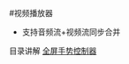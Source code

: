 #视频播放器

- 支持音频流+视频流同步合并

目录讲解 [全屏手势控制器](./src/commonMain/kotlin/top/sacz/bili/biliplayer/ui/gesture)
